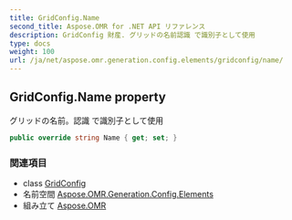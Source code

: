 ```yaml
---
title: GridConfig.Name
second_title: Aspose.OMR for .NET API リファレンス
description: GridConfig 財産. グリッドの名前認識 で識別子として使用
type: docs
weight: 100
url: /ja/net/aspose.omr.generation.config.elements/gridconfig/name/
---
```

## GridConfig.Name property

グリッドの名前。認識 で識別子として使用

```csharp
public override string Name { get; set; }
```

### 関連項目

* class [GridConfig](../)
* 名前空間 [Aspose.OMR.Generation.Config.Elements](../../gridconfig/)
* 組み立て [Aspose.OMR](../../../)


